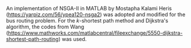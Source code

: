 An implementation of NSGA-II in MATLAB by Mostapha Kalami Heris (https://yarpiz.com/56/ypea120-nsga2) was adopted and modified for the bus routing problem. For the $k$-shortest path method and Dijkstra's algorithm, the codes from Wang (https://www.mathworks.com/matlabcentral/fileexchange/5550-dijkstra-shortest-path-routing) was used.
